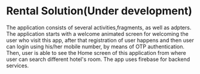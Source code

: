 # Rental Solution(Under development)
The application consists of several activities,fragments, as well
as adpters.
The application starts with a welcome animated screen for welcoming the user who visit this app,
after that registration of user happens and then user can login using his/her mobile number,
by means of OTP authentication.
Then, user is able to see the Home screen of this application from where user can search different hotel's room.
The app uses firebase for backend services.
